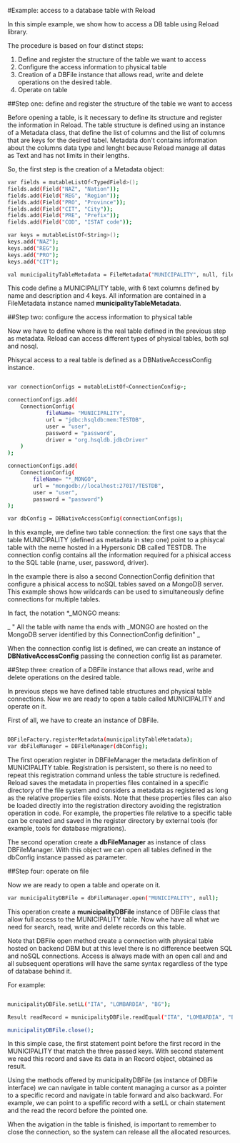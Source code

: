 #Example: access to a database table with Reload

In this simple example, we show how to access a DB table using Reload library.

The procedure is based on four distinct steps:

1. Define and register the structure of the table we want to access
2. Configure the access information to physical table 
3. Creation of a DBFile instance that allows read, write and delete operations 
   on the desired table.
4. Operate on table   


##Step one: define and register the structure of the table we want to access

Before opening a table, is it necessary to define its structure and register the information in Reload. The table structure
is defined using an instance of a Metadata class, that define the list of columns and the list of columns that are keys for the
desired tabel. Metadata don't contains information about the columns data type and lenght because
Reload manage all datas as Text and has not limits in their lengths.

So, the first step is the creation of a Metadata object:

```sh
var fields = mutableListOf<TypedField>();
fields.add(Field("NAZ", "Nation"));
fields.add(Field("REG", "Region"));
fields.add(Field("PRO", "Province"));
fields.add(Field("CIT", "City"));
fields.add(Field("PRE", "Prefix"));
fields.add(Field("COD", "ISTAT code"));

var keys = mutableListOf<String>();
keys.add("NAZ");
keys.add("REG");
keys.add("PRO");
keys.add("CIT");

val municipalityTableMetadata = FileMetadata("MUNICIPALITY", null, fileds, keys)
```

This code define a MUNICIPALITY table, with 6 text columns defined by name and 
description and 4 keys. All information are contained in a FileMetadata instance
named **municipalityTableMetadata**.

##Step two: configure the access information to physical table

Now we have to define where is the real table defined in the previous step as metadata.
Reload can access different types of physical tables, both sql and nosql.

Phisycal access to a real table is defined as a DBNativeAccessConfig instance.

```sh

var connectionConfigs = mutableListOf<ConnectionConfig>;

connectionConfigs.add(
    ConnectionConfig(
            fileName= "MUNICIPALITY",
            url = "jdbc:hsqldb:mem:TESTDB",
            user = "user",
            password = "password",
            driver = "org.hsqldb.jdbcDriver"
    )
);

connectionConfigs.add(
    ConnectionConfig(
        fileName= "*_MONGO",
        url = "mongodb://localhost:27017/TESTDB",
        user = "user",
        password = "password")
);  

var dbConfig = DBNativeAccessConfig(connectionConfigs);
```
In this example, we define two table connection: the first one says that the table
MUNICIPALITY (defined as metadata in step one) point to a phisycal table with the
neme hosted in a Hypersonic DB called TESTDB. The connection config contains all 
the information required for a phisical access to the SQL table (name, user, password,
driver).

In the example there is also a second ConnectionConfig definition that configure a 
phisical access to noSQL tables saved on a MongoDB server. This example shows how 
wildcards can be used to simultaneously define connections for multiple tables.

In fact, the notation *_MONGO means:

_ " All the table with name tha ends with _MONGO are hosted on the MongoDB server 
identified by this ConnectionConfig definition" _

When the connection config list is defined, we can create an instance of 
**DBNativeAccessConfig** passing the connection config list as parameter.

##Step three: creation of a DBFile instance that allows read, write and delete operations on the desired table.

In previous steps we have defined table structures and physical table connections. Now
we are ready to open a table called MUNICIPALITY and operate on it.

First of all, we have to create an instance of DBFile.

```sh

DBFileFactory.registerMetadata(municipalityTableMetadata);
var dbFileManager = DBFileManager(dbConfig);

```
The first operation register in DBFileManager the metadata definition of MUNICIPALITY
table. Registration is persistent, so there is no need to repeat this registration
command unless the table structure is redefined.
Reload saves the metadata in properties files contained in a specific directory of 
the file system and considers a metadata as registered as long as the relative properties 
file exists. 
Note that these properties files can also be loaded directly into the registration 
directory avoiding the registration operation in code. For example, the properties file
relative to a specific table can be created and saved in the register directory by external
tools (for example, tools for database migrations).

The second operation create a **dbFileManager** as instance of class DBFileManager. With this
object we can open all tables defined in the dbConfig instance passed as parameter.

##Step four: operate on file

Now we are ready to open a table and operate on it.

```sh
var municipalityDBFile = dbFileManager.open("MUNICIPALITY", null);
```

This operation create a **municipalityDBFile** instance of DBFile class that 
allow full access to the MUNICIPALITY table. Now whe have all what we need for search,
read, write and delete records on this table.

Note that DBFile open method create a connection with physical table hosted on backend 
DBM but at this level there is no difference beetwen SQL and noSQL connections. Access
is always made with an open call and and all subsequent operations will have the same 
syntax regardless of the type of database behind it. 

For example:

```sh

municipalityDBFile.setLL("ITA", "LOMBARDIA", "BG");

Result readRecord = municipalityDBFile.readEqual("ITA", "LOMBARDIA", "BG");

municipalityDBFile.close();

```

In this simple case, the first statement point before the first record in the MUNICIPALITY that match the
three passed keys. With second statement we read this record and save its data in an Record object, obtained
as result.

Using the methods offered by municipalityDBFile (as instance of DBFile interface) we can navigate in table 
content managing a cursor as a pointer to a specific record and navigate in table forward and
also backward. For example, we can point to a spefific record with a setLL or chain statement
and the read the record before the pointed one.

When the avigation in the table is finished, is important to remember to close the connection, so
the system can release all the allocated resources.